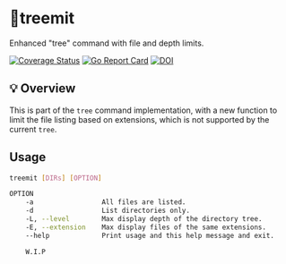 # :evergreen_tree:treemit
Enhanced "tree" command with file and depth limits.

[![Coverage Status](https://coveralls.io/repos/github/Nagaemonn/treemit/badge.svg?branch=main)](https://coveralls.io/github/Nagaemonn/treemit?branch=main)
[![Go Report Card](https://goreportcard.com/badge/github.com/Nagaemonn/treemit)](https://goreportcard.com/report/github.com/Nagaemonn/treemit)
[![DOI](https://zenodo.org/badge/967311302.svg)](https://doi.org/10.5281/zenodo.15751267)

## :bulb: Overview
This is part of the `tree` command implementation, with a new function to limit the file listing based on extensions, which is not supported by the current `tree`.

## Usage

```sh
treemit [DIRs] [OPTION]

OPTION
    -a                 All files are listed.
    -d                 List directories only.
    -L, --level        Max display depth of the directory tree.
    -E, --extension    Max display files of the same extensions.
    --help             Print usage and this help message and exit.

    W.I.P
```

